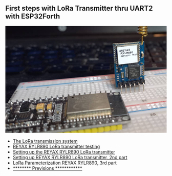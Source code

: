 <h2>First steps with LoRa Transmitter thru UART2 with ESP32Forth</h2>

<img src="https://github.com/MPETREMANN11/ESP32forth/blob/main/LoRa/esp32serial2.jpg"/>

<ul>
    <li>
        <a class="nouveau" href="https://esp32.arduino-forth.com/article/LoRa_theLoRaSystem">The LoRa transmission system</a>
    </li>
    <li>
        <a class="nouveau" href="https://esp32.arduino-forth.com/article/LoRa_testRYLR890">REYAX RYLR890 LoRa transmitter testing</a>
    </li>
    <li>
        <a class="nouveau" href="https://esp32.arduino-forth.com/article/LoRa_parametrageLoRa">Setting up the REYAX RYLR890 LoRa transmitter</a>
    </li>
    <li>
        <a class="nouveau" href="https://esp32.arduino-forth.com/article/LoRa_paramLoRaPart2">Setting up REYAX RYLR890 LoRa transmitter, 2nd part</a>
    </li>
    <li>
        <a class="attente" href="https://esp32.arduino-forth.com/article/LoRa_paramLoRaPart3">LoRa Parameterization REYAX RYLR890, 3rd part</a>
    </li>
    <li>
        <a class="redBold" href="https://esp32.arduino-forth.com/article/LoRa_previsions">******** Previsions  ************</a>
    </li>
</ul>
